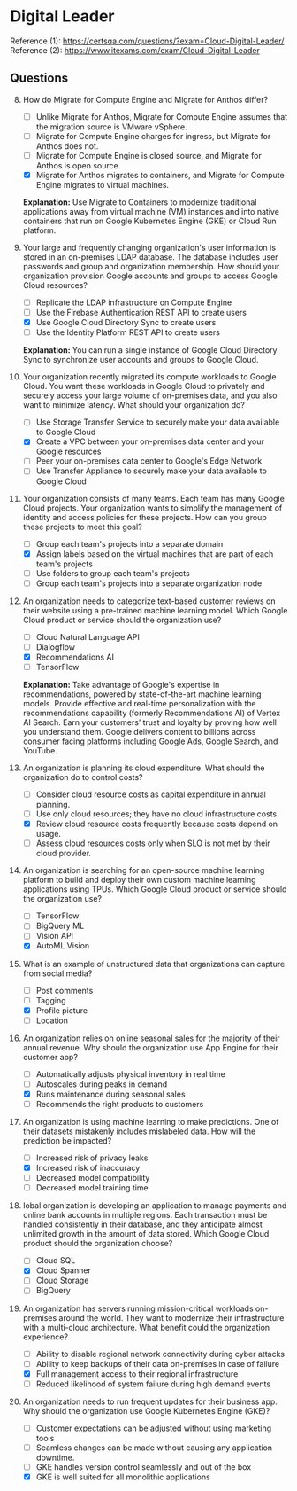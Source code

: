 # Digital Leader

Reference (1): <https://certsqa.com/questions/?exam=Cloud-Digital-Leader/>
Reference (2): <https://www.itexams.com/exam/Cloud-Digital-Leader>

## Questions

8. How do Migrate for Compute Engine and Migrate for Anthos differ?

    - [ ] Unlike Migrate for Anthos, Migrate for Compute Engine assumes that the migration source is VMware vSphere.
    - [ ] Migrate for Compute Engine charges for ingress, but Migrate for Anthos does not.
    - [ ] Migrate for Compute Engine is closed source, and Migrate for Anthos is open source.
    - [x] Migrate for Anthos migrates to containers, and Migrate for Compute Engine migrates to virtual machines.

    **Explanation:** Use Migrate to Containers to modernize traditional applications away from virtual machine (VM) instances and into native containers that run on Google Kubernetes Engine (GKE) or Cloud Run platform.

9. Your large and frequently changing organization's user information is stored in an on-premises LDAP database. The database includes user passwords and group and organization membership. How should your organization provision Google accounts and groups to access Google Cloud resources?

    - [ ] Replicate the LDAP infrastructure on Compute Engine
    - [ ] Use the Firebase Authentication REST API to create users
    - [x] Use Google Cloud Directory Sync to create users
    - [ ] Use the Identity Platform REST API to create users

    **Explanation:** You can run a single instance of Google Cloud Directory Sync to synchronize user accounts and groups to Google Cloud.

10. Your organization recently migrated its compute workloads to Google Cloud. You want these workloads in Google Cloud to privately and securely access your large volume of on-premises data, and you also want to minimize latency. What should your organization do?

    - [ ] Use Storage Transfer Service to securely make your data available to Google Cloud
    - [x] Create a VPC between your on-premises data center and your Google resources
    - [ ] Peer your on-premises data center to Google's Edge Network
    - [ ] Use Transfer Appliance to securely make your data available to Google Cloud

11. Your organization consists of many teams. Each team has many Google Cloud projects. Your organization wants to simplify the management of identity and access policies for these projects. How can you group these projects to meet this goal?

    - [ ] Group each team's projects into a separate domain
    - [x] Assign labels based on the virtual machines that are part of each team's projects
    - [ ] Use folders to group each team's projects
    - [ ] Group each team's projects into a separate organization node

12. An organization needs to categorize text-based customer reviews on their website using a pre-trained machine learning model. Which Google Cloud product or service should the organization use?

    - [ ] Cloud Natural Language API
    - [ ] Dialogflow
    - [x] Recommendations AI
    - [ ] TensorFlow

    **Explanation:** Take advantage of Google's expertise in recommendations, powered by state-of-the-art machine learning models. Provide effective and real-time personalization with the recommendations capability (formerly Recommendations AI) of Vertex AI Search. Earn your customers’ trust and loyalty by proving how well you understand them. Google delivers content to billions across consumer facing platforms including Google Ads, Google Search, and YouTube.

13. An organization is planning its cloud expenditure. What should the organization do to control costs?

    - [ ] Consider cloud resource costs as capital expenditure in annual planning.
    - [ ] Use only cloud resources; they have no cloud infrastructure costs.
    - [x] Review cloud resource costs frequently because costs depend on usage.
    - [ ] Assess cloud resources costs only when SLO is not met by their cloud provider.

14. An organization is searching for an open-source machine learning platform to build and deploy their own custom machine learning applications using TPUs. Which Google Cloud product or service should the organization use?

    - [ ] TensorFlow
    - [ ] BigQuery ML
    - [ ] Vision API
    - [x] AutoML Vision

15. What is an example of unstructured data that organizations can capture from social media?

    - [ ] Post comments
    - [ ] Tagging
    - [x] Profile picture
    - [ ] Location

16. An organization relies on online seasonal sales for the majority of their annual revenue. Why should the organization use App Engine for their customer app?

    - [ ] Automatically adjusts physical inventory in real time
    - [ ] Autoscales during peaks in demand
    - [x] Runs maintenance during seasonal sales
    - [ ] Recommends the right products to customers

17. An organization is using machine learning to make predictions. One of their datasets mistakenly includes mislabeled data. How will the prediction be impacted?

    - [ ] Increased risk of privacy leaks
    - [x] Increased risk of inaccuracy
    - [ ] Decreased model compatibility
    - [ ] Decreased model training time

18. lobal organization is developing an application to manage payments and online bank accounts in multiple regions. Each transaction must be handled consistently in their database, and they anticipate almost unlimited growth in the amount of data stored. Which Google Cloud product should the organization choose?

    - [ ] Cloud SQL
    - [x] Cloud Spanner
    - [ ] Cloud Storage
    - [ ] BigQuery

19. An organization has servers running mission-critical workloads on-premises around the world. They want to modernize their infrastructure with a multi-cloud architecture. What benefit could the organization experience?

    - [ ] Ability to disable regional network connectivity during cyber attacks
    - [ ] Ability to keep backups of their data on-premises in case of failure
    - [x] Full management access to their regional infrastructure
    - [ ] Reduced likelihood of system failure during high demand events

20. An organization needs to run frequent updates for their business app. Why should the organization use Google Kubernetes Engine (GKE)?

    - [ ] Customer expectations can be adjusted without using marketing tools
    - [ ] Seamless changes can be made without causing any application downtime.
    - [ ] GKE handles version control seamlessly and out of the box
    - [x] GKE is well suited for all monolithic applications